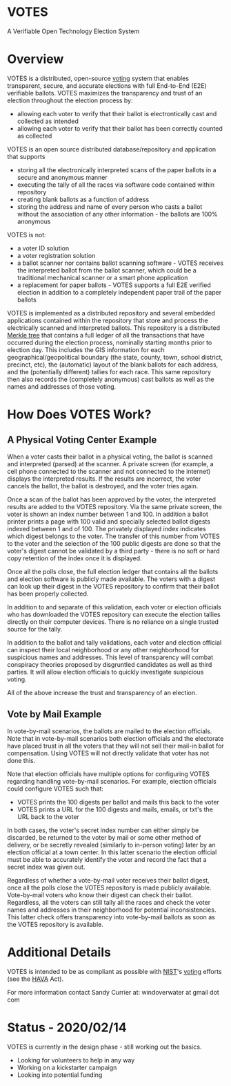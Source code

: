 # VOTES

A Verifiable Open Technology Election System

# Overview

VOTES is a distributed, open-source [voting](https://en.wikipedia.org/wiki/Voting) system that enables transparent, secure, and accurate elections with full End-to-End (E2E) verifiable ballots.  VOTES maximizes the transparency and trust of an election throughout the election process by:

- allowing each voter to verify that their ballot is electrontically cast and collected as intended
- allowing each voter to verify that their ballot has been correctly counted as collected

VOTES is an open source distributed database/repository and application that supports

- storing all the electronically interpreted scans of the paper ballots in a secure and anonymous manner
- executing the tally of all the races via software code contained within repository
- creating blank ballots as a function of address
- storing the address and name of every person who casts a ballot without the association of any other information - the ballots are 100% anonymous

VOTES is not:

- a voter ID solution
- a voter registration solution
- a ballot scanner nor contains ballot scanning software - VOTES receives the interpreted ballot from the ballot scanner, which could be a traditional mechanical scanner or a smart phone application
- a replacement for paper ballots - VOTES supports a full E2E verified election in addition to a completely independent paper trail of the paper ballots

VOTES is implemented as a distributed repository and several embedded applications contained within the repository that store and process the electrically scanned and interpreted ballots.  This repository is a distributed [Merkle tree](https://en.wikipedia.org/wiki/Merkle_tree) that contains a full ledger of all the transactions that have occurred during the election process, nominally starting months prior to election day.  This includes the GIS information for each geographical/geopolitical boundary (the state, county, town, school district, precinct, etc), the (automatic) layout of the blank ballots for each address, and the (potentially different) tallies for each race.  This same repository then also records the (completely anonymous) cast ballots as well as the names and addresses of those voting.

# How Does VOTES Work?

## A Physical Voting Center Example

When a voter casts their ballot in a physical voting, the ballot is scanned and interpreted (parsed) at the scanner.  A private screen (for example, a cell phone connected to the scanner and not connected to the internet) displays the interpreted results.  If the results are incorrect, the voter cancels the ballot, the ballot is destroyed, and the voter tries again.

Once a scan of the ballot has been approved by the voter, the interpreted results are added to the VOTES repository.  Via the same private screen, the voter is shown an index number between 1 and 100.  In addition a ballot printer prints a page with 100 valid and specially selected ballot digests indexed between 1 and of 100.  The privately displayed index indicates which digest belongs to the voter.  The transfer of this number from VOTES to the voter and the selection of the 100 public digests are done so that the voter's digest cannot be validated by a third party - there is no soft or hard copy retention of the index once it is displayed.

Once all the polls close, the full election ledger that contains all the ballots and election software is publicly made available.  The voters with a digest can look up their digest in the VOTES repository to confirm that their ballot has been properly collected.

In addition to and separate of this validation, each voter or election officials who has downloaded the VOTES repository can execute the election tallies directly on their computer devices.  There is no reliance on a single trusted source for the tally.

In addition to the ballot and tally validations, each voter and election official can inspect their local neighborhood or any other neighborhood for suspicious names and addresses.  This level of transparency will combat conspiracy theories proposed by disgruntled candidates as well as third parties.  It will allow election officials to quickly investigate suspicious voting.

All of the above increase the trust and transparency of an election.

## Vote by Mail Example

In vote-by-mail scenarios, the ballots are mailed to the election officials.  Note that in vote-by-mail scenarios both election officials and the electorate have placed trust in all the voters that they will not sell their mail-in ballot for compensation.  Using VOTES will not directly validate that voter has not done this.

Note that election officials have multiple options for configuring VOTES regarding handling vote-by-mail scenarios.  For example, election officials could configure VOTES such that:

- VOTES prints the 100 digests per ballot and mails this back to the voter
- VOTES prints a URL for the 100 digests and mails, emails, or txt's the URL back to the voter

In both cases, the voter's secret index number can either simply be discarded, be returned to the voter by mail or some other method of delivery, or be secretly revealed (similarly to in-person voting) later by an election official at a town center.  In this latter scenario the election official must be able to accurately identify the voter and record the fact that a secret index was given out.

Regardless of whether a vote-by-mail voter receives their ballot digest, once all the polls close the VOTES repository is made publicly available.  Vote-by-mail voters who know their digest can check their ballot.  Regardless, all the voters can still tally all the races and check the voter names and addresses in their neighborhood for potential inconsistencies.  This latter check offers transparency into vote-by-mail ballots as soon as the VOTES repository is available.

# Additional Details

VOTES is intended to be as compliant as possible with [NIST](https://en.wikipedia.org/wiki/National_Institute_of_Standards_and_Technology)'s [voting](https://www.nist.gov/itl/voting) efforts (see the [HAVA](https://en.wikipedia.org/wiki/Help_America_Vote_Act) Act).

For more information contact Sandy Currier at:  windoverwater at gmail dot com

# Status - 2020/02/14

VOTES is currently in the design phase - still working out the basics.
* Looking for volunteers to help in any way
* Working on a kickstarter campaign
* Looking into potential funding
